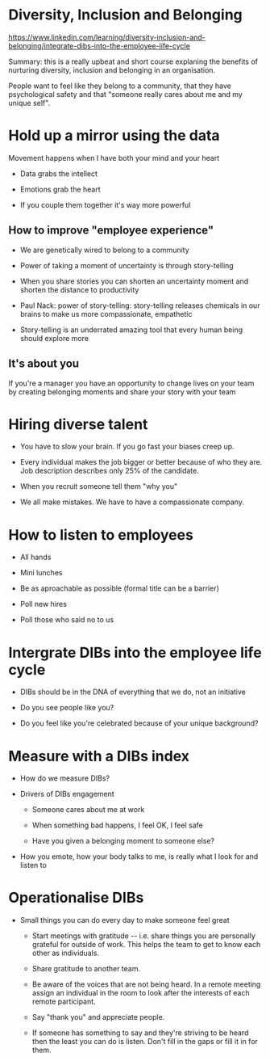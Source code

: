 # Diversity, Inclusion and Belonging

https://www.linkedin.com/learning/diversity-inclusion-and-belonging/integrate-dibs-into-the-employee-life-cycle

Summary: this is a really upbeat and short course explaning the benefits of
nurturing diversity, inclusion and belonging in an organisation.

People want to feel like they belong to a community, that they have
psychological safety and that "someone really cares about me and my unique
self".

# Hold up a mirror using the data

Movement happens when I have both your mind and your heart

* Data grabs the intellect

* Emotions grab the heart

* If you couple them together it's way more powerful

## How to improve "employee experience"

* We are genetically wired to belong to a community

* Power of taking a moment of uncertainty is through story-telling

* When you share stories you can shorten an uncertainty moment and shorten
  the distance to productivity

* Paul Nack: power of story-telling: story-telling releases chemicals in our
  brains to make us more compassionate, empathetic

* Story-telling is an underrated amazing tool that every human being should
  explore more

## It's about you

If you're a manager you have an opportunity to change lives on your team by
creating belonging moments and share your story with your team

# Hiring diverse talent

* You have to slow your brain.  If you go fast your biases creep up.

* Every individual makes the job bigger or better because of who they are. 
  Job description describes only 25% of the candidate.

* When you recruit someone tell them "why you"

* We all make mistakes. We have to have a compassionate company.

# How to listen to employees

* All hands

* Mini lunches

* Be as aproachable as possible (formal title can be a barrier)

* Poll new hires

* Poll those who said no to us

# Intergrate DIBs into the employee life cycle

* DIBs should be in the DNA of everything that we do, not an initiative

* Do you see people like you?

* Do you feel like you're celebrated because of your unique background?

# Measure with a DIBs index

* How do we measure DIBs?

* Drivers of DIBs engagement

    * Someone cares about me at work

    * When something bad happens, I feel OK, I feel safe

    * Have you given a belonging moment to someone else?

* How you emote, how your body talks to me, is really what I look for and
  listen to

# Operationalise DIBs

* Small things you can do every day to make someone feel great

    * Start meetings with gratitude -- i.e. share things you are personally
      grateful for outside of work.  This helps the team to get to know each
      other as individuals.

    * Share gratitude to another team.

    * Be aware of the voices that are not being heard.  In a remote meeting
      assign an individual in the room to look after the interests of each
      remote participant.

    * Say "thank you" and appreciate people.

    * If someone has something to say and they're striving to be heard then
      the least you can do is listen.  Don't fill in the gaps or fill it in
      for them.
